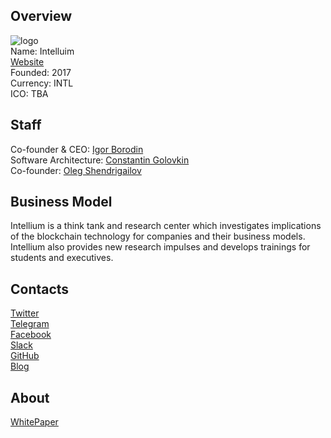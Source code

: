 ## Overview
![logo](../projects/logo/intelluim.png)  
Name: Intelluim  
[Website](http://intellium-ico.com/)  
Founded: 2017  
Currency: INTL  
ICO: TBA
## Staff
Co-founder & CEO: [Igor Borodin](../people/igor_borodin.md)  
Software Architecture: [Constantin Golovkin](../people/constantin_golovkin.md)  
Co-founder: [Oleg Shendrigailov](../people/oleg_shendrigailov.md)  
## Business Model
Intellium is a think tank and research center which investigates implications of the blockchain technology for companies and their business models. Intellium also provides new research impulses and develops trainings for students and executives.
## Contacts  
[Twitter](https://twitter.com/Intellium_ICO)  
[Telegram](https://t.me/intellium_ico)  
[Facebook](https://www.facebook.com/Intellium-1938360086375462/)  
[Slack](https://intellium-team.slack.com/join/signup)  
[GitHub](https://github.com/Intellium-ICO)  
[Blog](http://intellium-ico.com/blog.html)  
## About  
[WhitePaper](http://intellium-ico.com/White%20paper.html)  
